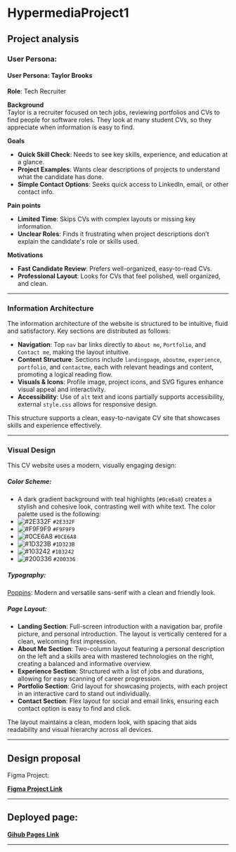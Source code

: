 # HypermediaProject1

## Project analysis

### User Persona: 

#### User Persona: Taylor Brooks

**Role**: Tech Recruiter

**Background**  
Taylor is a recruiter focused on tech jobs, reviewing portfolios and CVs to find people for software roles. They look at many student CVs, so they appreciate when information is easy to find.

**Goals**  
- **Quick Skill Check**: Needs to see key skills, experience, and education at a glance.
- **Project Examples**: Wants clear descriptions of projects to understand what the candidate has done.
- **Simple Contact Options**: Seeks quick access to LinkedIn, email, or other contact info.

**Pain points**  
- **Limited Time**: Skips CVs with complex layouts or missing key information.
- **Unclear Roles**: Finds it frustrating when project descriptions don’t explain the candidate's role or skills used.

**Motivations**  
- **Fast Candidate Review**: Prefers well-organized, easy-to-read CVs.
- **Professional Layout**: Looks for CVs that feel polished, well organized, and clean.

---
### Information Architecture

The information architecture of the website is structured to be intuitive, fluid and satisfactory. Key sections are distributed as follows:

- **Navigation**: Top `nav` bar links directly to `About me`, `Portfolio`, and `Contact me`, making the layout intuitive.
- **Content Structure**: Sections include `landingpage`, `aboutme`, `experience`, `portfolio`, and `contactme`, each with relevant headings and content, promoting a logical reading flow.
- **Visuals & Icons**: Profile image, project icons, and SVG figures enhance visual appeal and interactivity.
- **Accessibility**: Use of `alt` text and icons partially supports accessibility, external `style.css` allows for responsive design.

This structure supports a clean, easy-to-navigate CV site that showcases skills and experience effectively.

---
### Visual Design

This CV website uses a modern, visually engaging design:

##### **Color Scheme**:
- A dark gradient background with teal highlights (`#0ce6a8`) creates a stylish and cohesive look, contrasting well with white text.
  The color palette used is the following:
- ![#2E332F](https://placehold.co/15x15/2E332F/2E332F.png) `#2E332F`
- ![#F9F9F9](https://placehold.co/15x15/F9F9F9/F9F9F9.png) `#F9F9F9`
- ![#0CE6A8](https://placehold.co/15x15/0CE6A8/0CE6A8.png) `#0CE6A8`
- ![#1D323B](https://placehold.co/15x15/1D323B/1D323B.png) `#1D323B`
- ![#103242](https://placehold.co/15x15/103242/103242.png) `#103242`
- ![#200336](https://placehold.co/15x15/200336/200336.png) `#200336`

##### **Typography**:
  [Poppins](https://fonts.google.com/specimen/Poppins): Modern and versatile sans-serif with a clean and friendly look.
##### **Page Layout**:

- **Landing Section**: Full-screen introduction with a navigation bar, profile picture, and personal introduction. The layout is vertically centered for a clean, welcoming first impression.
- **About Me Section**: Two-column layout featuring a personal description on the left and a skills area with mastered technologies on the right, creating a balanced and informative overview.
- **Experience Section**: Structured with a list of jobs and durations, allowing for easy scanning of career progression.
- **Portfolio Section**: Grid layout for showcasing projects, with each project in an interactive card to stand out individually.
- **Contact Section**: Flex layout for social and email links, ensuring each contact option is easy to find and click.

The layout maintains a clean, modern look, with spacing that aids readability and visual hierarchy across all devices.

---
## Design proposal
Figma Project:

[**Figma Project Link**](https://www.figma.com/design/FMwiS6axCqxAILNrGb6gry/HypermediaProject1?t=KJzerx7vgzRDLrK2-1)

---
## Deployed page:

[**Gihub Pages Link**](https://polvilaudg.github.io/HypermediaProject1/)

---


